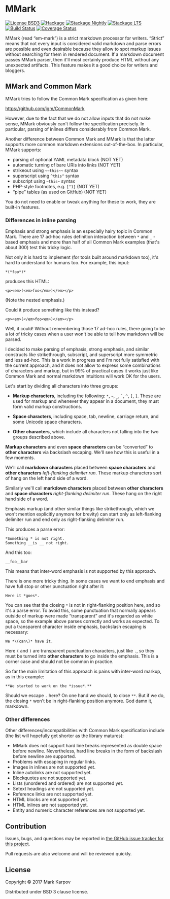 # MMark

[![License BSD3](https://img.shields.io/badge/license-BSD3-brightgreen.svg)](http://opensource.org/licenses/BSD-3-Clause)
[![Hackage](https://img.shields.io/hackage/v/mmark.svg?style=flat)](https://hackage.haskell.org/package/mmark)
[![Stackage Nightly](http://stackage.org/package/mmark/badge/nightly)](http://stackage.org/nightly/package/mmark)
[![Stackage LTS](http://stackage.org/package/mmark/badge/lts)](http://stackage.org/lts/package/mmark)
[![Build Status](https://travis-ci.org/mrkkrp/mmark.svg?branch=master)](https://travis-ci.org/mrkkrp/mmark)
[![Coverage Status](https://coveralls.io/repos/mrkkrp/mmark/badge.svg?branch=master&service=github)](https://coveralls.io/github/mrkkrp/mmark?branch=master)

MMark (read “em-mark”) is a strict markdown processor for writers. “Strict”
means that not every input is considered valid markdown and parse errors are
possible and even desirable because they allow to spot markup issues without
searching for them in rendered document. If a markdown document passes MMark
parser, then it'll most certainly produce HTML without any unexpected
artifacts. This feature makes it a good choice for writers and bloggers.

## MMark and Common Mark

MMark tries to follow the Common Mark specification as given here:

https://github.com/jgm/CommonMark

However, due to the fact that we do not allow inputs that do not make sense,
MMark obviously can't follow the specification precisely. In particular,
parsing of inlines differs considerably from Common Mark.

Another difference between Common Mark and MMark is that the latter supports
more common markdown extensions out-of-the-box. In particular, MMark
supports:

* parsing of optional YAML metadata block (NOT YET)
* automatic turning of bare URIs into links (NOT YET)
* strikeout using `~~this~~` syntax
* superscript using `^this^` syntax
* subscript using `~this~` syntax
* PHP-style footnotes, e.g. `[^1]` (NOT YET)
* “pipe” tables (as used on GitHub) (NOT YET)

You do not need to enable or tweak anything for these to work, they are
built-in features.

### Differences in inline parsing

Emphasis and strong emphasis is an especially hairy topic in Common Mark.
There are 17 ad-hoc rules definition interaction between `*` and `_` -based
emphasis and more than half of all Common Mark examples (that's about 300)
test this tricky logic.

Not only it is hard to implement (for tools built around markdown too), it's
hard to understand for humans too. For example, this input:

```
*(*foo*)*
```

produces this HTML:

```
<p><em>(<em>foo</em>)</em></p>
```

(Note the nested emphasis.)

Could it produce something like this instead?

```
<p><em>(</em>foo<em>)</em></p>
```

Well, it could! Without remembering those 17 ad-hoc rules, there going to be
a lot of tricky cases when a user won't be able to tell how markdown will be
parsed.

I decided to make parsing of emphasis, strong emphasis, and similar
constructs like strikethrough, subscript, and superscript more symmetric and
less ad-hoc. This is a work in progress and I'm not fully satisfied with the
current approach, and it does not allow to express some combinations of
characters and markup, but in 99% of practical cases it works just like
Common Mark and normal markdown intuitions will work OK for the users.

Let's start by dividing all characters into three groups:

* **Markup characters**, including the following: `*`, `~`, `_`, `` ` ``,
  `^`, `[`, `]`. These are used for markup and whenever they appear in a
  document, they must form valid markup constructions.

* **Space characters**, including space, tab, newline, carriage return, and
  some Unicode space characters.

* **Other characters**, which include all characters not falling into the
  two groups described above.

**Markup characters** and even **space characters** can be “converted” to
**other characters** via backslash escaping. We'll see how this is useful in
a few moments.

We'll call **markdown characters** placed between **space characters** and
**other characters** *left-flanking delimiter run*. These markup characters
sort of hang on the left hand side of a word.

Similarly we'll call **markdown characters** placed between **other
characters** and **space characters** *right-flanking delimiter run*. These
hang on the right hand side of a word.

Emphasis markup (and other similar things like strikethrough, which we won't
mention explicitly anymore for brevity) can start only as left-flanking
delimiter run and end only as right-flanking delimiter run.

This produces a parse error:

```
*Something * is not right.
Something __is __ not right.
```

And this too:

```
__foo__bar
```

This means that inter-word emphasis is not supported by this approach.

There is one more tricky thing. In some cases we want to end emphasis and
have full stop or other punctuation right after it:

```
Here it *goes*.
```

You can see that the closing `*` is not in right-flanking position here, and
so it's a parse error. To avoid this, some punctuation that normally appears
outside of markup were made “transparent” and it's regarded as white space,
so the example above parses correctly and works as expected. To put a
transparent character inside emphasis, backslash escaping is necessary:

```
We *\(can\)* have it.
```

Here `(` and `)` are transparent punctuation characters, just like `.`, so
they must be turned into **other characters** to go inside the emphasis.
This is a corner case and should not be common in practice.

So far the main limitation of this approach is pains with inter-word markup,
as in this example:

```
**We started to work on the *issue*.**
```

Should we escape `.` here? On one hand we should, to close `**`. But if we
do, the closing `*` won't be in right-flanking position anymore. God damn
it, markdown.

### Other differences

Other differences/incompatibilities with Common Mark specification include
(the list will hopefully get shorter as the library matures):

* MMark does not support hard line breaks represented as double space before
  newline. Nevertheless, hard line breaks in the form of backslash before
  newline are supported.
* Problems with escaping in regular links.
* Images in inlines are not supported yet.
* Inline autolinks are not supported yet.
* Blockquotes are not supported yet.
* Lists (unordered and ordered) are not supported yet.
* Setext headings are not supported yet.
* Reference links are not supported yet.
* HTML blocks are not supported yet.
* HTML inlines are not supported yet.
* Entity and numeric character references are not supported yet.

## Contribution

Issues, bugs, and questions may be reported in
[the GitHub issue tracker for this project](https://github.com/mrkkrp/mmark/issues).

Pull requests are also welcome and will be reviewed quickly.

## License

Copyright © 2017 Mark Karpov

Distributed under BSD 3 clause license.
